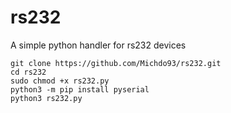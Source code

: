 # rs232
A simple python handler for rs232 devices

```
git clone https://github.com/Michdo93/rs232.git
cd rs232
sudo chmod +x rs232.py
python3 -m pip install pyserial
python3 rs232.py
```
